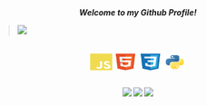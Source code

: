 ##
<div align="center" >
<strong> <em> Welcome to my Github Profile! 
 </div>
 

> [![](https://discord.c99.nl/widget/theme-4/826171434505470053.png)](https://discord.com/users/826171434505470053) <br>
                     
  
<div align="center" style="display: inline_block"><br>
  <img align="center" alt="Js" height="30" width="40" src="https://raw.githubusercontent.com/devicons/devicon/master/icons/javascript/javascript-plain.svg">
  <img align="center" alt="HTML" height="30" width="40" src="https://raw.githubusercontent.com/devicons/devicon/master/icons/html5/html5-original.svg">
  <img align="center" alt="CSS" height="30" width="40" src="https://raw.githubusercontent.com/devicons/devicon/master/icons/css3/css3-original.svg">
  <img align="center" alt="Python" height="30" width="40" src="https://raw.githubusercontent.com/devicons/devicon/master/icons/python/python-original.svg"
</div>
  
  ##
 
<div align="center" > 
 
  <a href="https://steamcommunity.com/id/biaaa9/" target="_blank"><img src="https://img.shields.io/badge/Steam-000000?style=for-the-badge&logo=steam&logoColor=white" target="_blank"></a> 
 <a href="https://discord.com/users/826171434505470053" target="_blank"><img src="https://img.shields.io/badge/Discord-7289DA?style=for-the-badge&logo=discord&logoColor=white" target="_blank"></a> 
  <a href = "mailto:contatobiancabeatrizleal@gmail.com"><img src="https://img.shields.io/badge/-Gmail-%23333?style=for-the-badge&logo=gmail&logoColor=white" target="_blank"></a>
  
 
 
</div>
